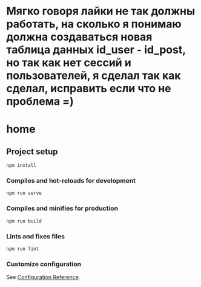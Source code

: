 
# Мягко говоря лайки не так должны работать, на сколько я понимаю должна создаваться новая таблица данных id_user - id_post, но так как нет сессий и пользователей, я сделал так как сделал, исправить если что не проблема =)

# home

## Project setup
```
npm install
```

### Compiles and hot-reloads for development
```
npm run serve
```

### Compiles and minifies for production
```
npm run build
```

### Lints and fixes files
```
npm run lint
```

### Customize configuration
See [Configuration Reference](https://cli.vuejs.org/config/).

